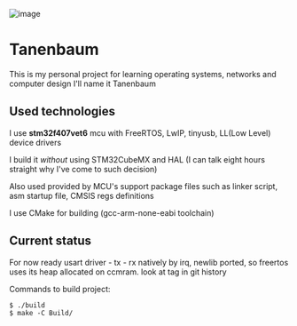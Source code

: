 ![image](https://github.com/flamesky0/tanenbaum/assets/79990715/680b67f1-19c9-410a-b964-3a24c2063ac9)
# Tanenbaum
This is my personal project for learning operating systems, networks and computer design
I'll name it Tanenbaum

## Used technologies
I use **stm32f407vet6** mcu with FreeRTOS, LwIP, tinyusb, LL(Low Level) device drivers

I build it *without* using STM32CubeMX and HAL
(I can talk eight hours straight why I've come to such decision)

Also used provided by MCU's support package files such as linker script,
asm startup file, CMSIS regs definitions

I use CMake for building (gcc-arm-none-eabi toolchain)

## Current status
For now ready usart driver - tx - rx natively by irq,
newlib ported, so freertos uses its heap allocated on ccmram.
look at tag in git history

Commands to build project:

```
$ ./build
$ make -C Build/
```

